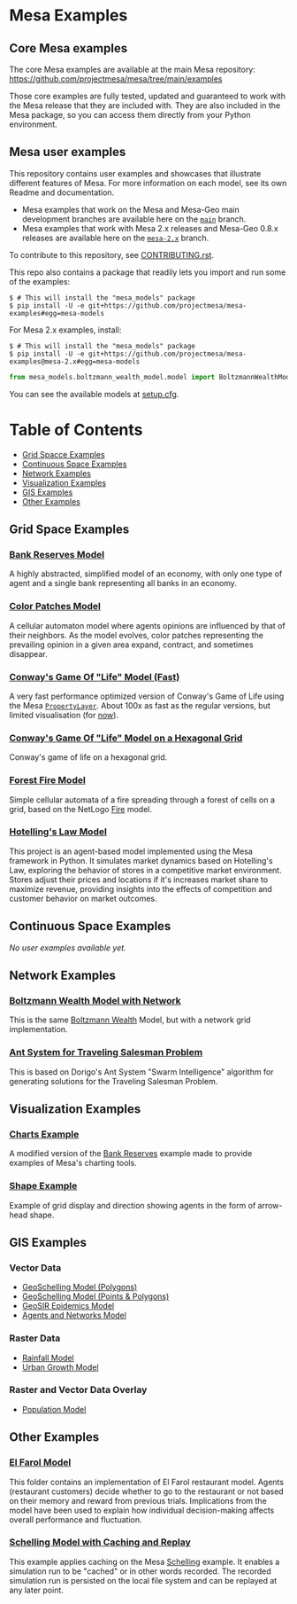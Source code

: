 # Mesa Examples
## Core Mesa examples
The core Mesa examples are available at the main Mesa repository: https://github.com/projectmesa/mesa/tree/main/examples

Those core examples are fully tested, updated and guaranteed to work with the Mesa release that they are included with. They are also included in the Mesa package, so you can access them directly from your Python environment.

## Mesa user examples
This repository contains user examples and showcases that illustrate different features of Mesa. For more information on each model, see its own Readme and documentation.

- Mesa examples that work on the Mesa and Mesa-Geo main development branches are available here on the [`main`](https://github.com/projectmesa/mesa-examples) branch.
- Mesa examples that work with Mesa 2.x releases and Mesa-Geo 0.8.x releases are available here on the [`mesa-2.x`](https://github.com/projectmesa/mesa-examples/tree/mesa-2.x) branch.

To contribute to this repository, see [CONTRIBUTING.rst](https://github.com/projectmesa/mesa-examples/blob/main/CONTRIBUTING.rst).

This repo also contains a package that readily lets you import and run some of the examples:
```console
$ # This will install the "mesa_models" package
$ pip install -U -e git+https://github.com/projectmesa/mesa-examples#egg=mesa-models
```
For Mesa 2.x examples, install:
```console
$ # This will install the "mesa_models" package
$ pip install -U -e git+https://github.com/projectmesa/mesa-examples@mesa-2.x#egg=mesa-models
```
```python
from mesa_models.boltzmann_wealth_model.model import BoltzmannWealthModel

```
You can see the available models at [setup.cfg](https://github.com/projectmesa/mesa-examples/blob/main/setup.cfg).

Table of Contents
=================

* [Grid Spacce Examples](#grid-space-examples)
* [Continuous Space Examples](#continuous-space-examples)
* [Network Examples](#network-examples)
* [Visualization Examples](#visualization-examples)
* [GIS Examples](#gis-examples)
* [Other Examples](#other-examples)

## Grid Space Examples

### [Bank Reserves Model](https://github.com/projectmesa/mesa-examples/blob/main/examples/bank_reserves)

A highly abstracted, simplified model of an economy, with only one type of agent and a single bank representing all banks in an economy.

### [Color Patches Model](https://github.com/projectmesa/mesa-examples/tree/main/examples/color_patches)

A cellular automaton model where agents opinions are influenced by that of their neighbors. As the model evolves, color patches representing the prevailing opinion in a given area expand, contract, and sometimes disappear.

### [Conway's Game Of "Life" Model (Fast)](https://github.com/projectmesa/mesa-examples/tree/main/examples/conways_game_of_life_fast)

A very fast performance optimized version of Conway's Game of Life using the Mesa [`PropertyLayer`](https://github.com/projectmesa/mesa/pull/1898). About 100x as fast as the regular versions, but limited visualisation (for [now](https://github.com/projectmesa/mesa/issues/2138)).

### [Conway's Game Of "Life" Model on a Hexagonal Grid](https://github.com/projectmesa/mesa-examples/tree/main/examples/hex_snowflake)

Conway's game of life on a hexagonal grid.

### [Forest Fire Model](https://github.com/projectmesa/mesa-examples/tree/main/examples/forest_fire)

Simple cellular automata of a fire spreading through a forest of cells on a grid, based on the NetLogo [Fire](http://ccl.northwestern.edu/netlogo/models/Fire) model.

### [Hotelling's Law Model](https://github.com/projectmesa/mesa-examples/tree/main/examples/hotelling_law)

This project is an agent-based model implemented using the Mesa framework in Python. It simulates market dynamics based on Hotelling's Law, exploring the behavior of stores in a competitive market environment. Stores adjust their prices and locations if it's increases market share to maximize revenue, providing insights into the effects of competition and customer behavior on market outcomes.


## Continuous Space Examples
_No user examples available yet._


## Network Examples

### [Boltzmann Wealth Model with Network](https://github.com/projectmesa/mesa-examples/tree/main/examples/boltzmann_wealth_model_network)

This is the same [Boltzmann Wealth](https://github.com/projectmesa/mesa-examples/tree/main/examples/boltzmann_wealth_model) Model, but with a network grid implementation.

### [Ant System for Traveling Salesman Problem](https://github.com/projectmesa/mesa-examples/tree/main/examples/aco_tsp)

This is based on Dorigo's Ant System "Swarm Intelligence" algorithm for generating solutions for the Traveling Salesman Problem.

## Visualization Examples

### [Charts Example](https://github.com/projectmesa/mesa-examples/tree/main/examples/charts)

A modified version of the [Bank Reserves](https://github.com/projectmesa/mesa-examples/tree/main/examples/bank_reserves) example made to provide examples of Mesa's charting tools.

### [Shape Example](https://github.com/projectmesa/mesa-examples/tree/main/examples/shape_example)

Example of grid display and direction showing agents in the form of arrow-head shape.

## GIS Examples

### Vector Data

- [GeoSchelling Model (Polygons)](https://github.com/projectmesa/mesa-examples/tree/main/gis/geo_schelling)
- [GeoSchelling Model (Points & Polygons)](https://github.com/projectmesa/mesa-examples/tree/main/gis/geo_schelling_points)
- [GeoSIR Epidemics Model](https://github.com/projectmesa/mesa-examples/tree/main/gis/geo_sir)
- [Agents and Networks Model](https://github.com/projectmesa/mesa-examples/tree/main/gis/agents_and_networks)

### Raster Data

- [Rainfall Model](https://github.com/projectmesa/mesa-examples/tree/main/gis/rainfall)
- [Urban Growth Model](https://github.com/projectmesa/mesa-examples/tree/main/gis/urban_growth)

### Raster and Vector Data Overlay

- [Population Model](https://github.com/projectmesa/mesa-examples/tree/main/gis/population)

## Other Examples

### [El Farol Model](https://github.com/projectmesa/mesa-examples/tree/main/examples/el_farol)

This folder contains an implementation of El Farol restaurant model. Agents (restaurant customers) decide whether to go to the restaurant or not based on their memory and reward from previous trials. Implications from the model have been used to explain how individual decision-making affects overall performance and fluctuation.

### [Schelling Model with Caching and Replay](https://github.com/projectmesa/mesa-examples/tree/main/examples/caching_and_replay)

This example applies caching on the Mesa [Schelling](https://github.com/projectmesa/mesa-examples/tree/main/examples/schelling) example. It enables a simulation run to be "cached" or in other words recorded. The recorded simulation run is persisted on the local file system and can be replayed at any later point.
